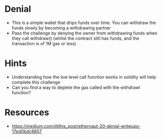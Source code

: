 # Denial

- This is a simple wallet that drips funds over time. You can withdraw the funds slowly by becoming a withdrawing partner
- Pass the challenge by denying the owner from withdrawing funds when they call withdraw() (whilst the contract still has funds, and the transaction is of 1M gas or less)

# Hints

- Understanding how the low level call function works in solidity will help complete this challenge
- Can you find a way to deplete the gas called with the withdrawl function?

# Resources

- <https://medium.com/@this_post/ethernaut-20-denial-writeups-17ed0bdc8857>
